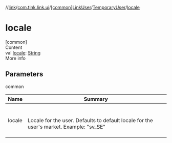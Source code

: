 //[link](../../../index.md)/[com.tink.link.ui](../../index.md)/[[common]LinkUser](../index.md)/[TemporaryUser](index.md)/[locale](locale.md)



# locale  
[common]  
Content  
val [locale](locale.md): [String](https://kotlinlang.org/api/latest/jvm/stdlib/kotlin/-string/index.html)  
More info  


## Parameters  
  
common  
  
|  Name|  Summary| 
|---|---|
| <a name="com.tink.link.ui/LinkUser.TemporaryUser/locale/#/PointingToDeclaration/"></a>locale| <a name="com.tink.link.ui/LinkUser.TemporaryUser/locale/#/PointingToDeclaration/"></a><br><br>Locale for the user. Defaults to default locale for the user's market. Example: "sv_SE"<br><br>
  
  



